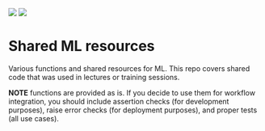 <img src="https://img.shields.io/github/license/AusteKan/Shared_ML_resources"> <img src="https://img.shields.io/badge/Version-1.2-brightgreen">



# Shared ML resources

Various functions and shared resources for ML. This repo covers shared code that was used in lectures or training sessions.


**NOTE** functions are provided as is. If you decide to use them for workflow integration, you should include assertion checks (for development purposes), raise error checks (for deployment purposes), and proper tests (all use cases).
